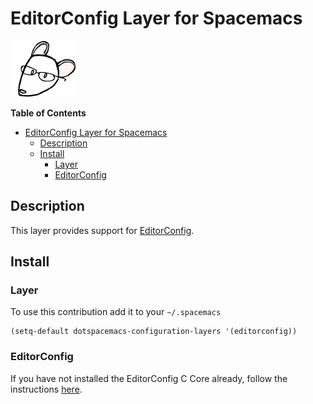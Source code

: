 # EditorConfig Layer for Spacemacs

![EditorConfig](img/editorconfig.png)

<!-- markdown-toc start - Don't edit this section. Run M-x markdown-toc/generate-toc again -->
**Table of Contents**

- [EditorConfig Layer for Spacemacs](#editorconfig-layer-for-spacemacs)
    - [Description](#description)
    - [Install](#install)
        - [Layer](#layer)
        - [EditorConfig](#editorconfig)

<!-- markdown-toc end -->

## Description

This layer provides support for [EditorConfig][].

## Install

### Layer

To use this contribution add it to your `~/.spacemacs`

```elisp
(setq-default dotspacemacs-configuration-layers '(editorconfig))
```

### EditorConfig

If you have not installed the EditorConfig C Core already,
follow the instructions [here][instructions].

[EditorConfig]: http://editorconfig.org/
[instructions]: https://github.com/editorconfig/editorconfig-core-c/blob/master/INSTALL.md
